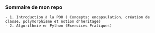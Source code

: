  ### Sommaire de mon repo

    - 1. Introduction à la POO ( Concepts: encapsulation, création de classe, polymorphisme et notion d'heritage)
    - 2. Algorithmie en Python (Exercices Pratiques)
